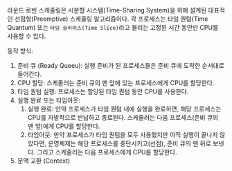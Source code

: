 
라운드 로빈 스케줄링은 시분할 시스템(Time-Sharing System)을 위해 설계된 대표적인 선점형(Preemptive) 스케줄링 알고리즘이다. 각 프로세스는 타임 퀀텀(Time Quantum) 또는 `타임 슬라이스(Time Slice)`라고 불리는 고정된 시간 동안만 CPU를 사용할 수 있다. 

동작 방식: 
1. 준비 큐 (Ready Queeu): 실행 준비가 된 프로세스들은 준비 큐에 도착한 순서대로 들어간다.
2. CPU 할당: 스케줄러는 준비 큐의 맨 앞에 있는 프로세스에게 CPU를 할당한다.
3. 타임 퀀텀 실행: 프로세스는 할당된 타임 퀀텀 동안 CPU를 사용한다. 
4. 실행 완료 또는 타임아웃:
	1. 실행 완료: 만약 프로세스가 타임 퀀텀 내에 실행을 완료하면, 해당 프로세스는 CPU를 자발적으로 반납하고 종료된다. 스케줄러는 다음 프로세스(준비 큐의 맨 앞)에게 CPU를 할당한다. 
	2. 타임아웃: 만약 프로세스가 타임 퀀텀을 모두 사용했지만 아직 실행이 끝나지 않았다면, 운영체제는 해당 프로세스를 중단시키고(선점), 준비 큐의 맨 뒤로 보낸다. 그리고 스케줄러는 다음 프로세스에게 CPU를 할당한다. 
5. 문맥 교환 (Context)